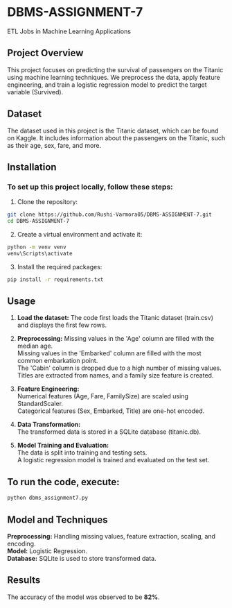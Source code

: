 # DBMS-ASSIGNMENT-7
ETL Jobs in Machine Learning Applications

## Project Overview
This project focuses on predicting the survival of passengers on the Titanic using machine learning techniques. We preprocess the data, apply feature engineering, and train a logistic regression model to predict the target variable (Survived).

## Dataset
The dataset used in this project is the Titanic dataset, which can be found on Kaggle. It includes information about the passengers on the Titanic, such as their age, sex, fare, and more.

## Installation
### To set up this project locally, follow these steps:

1) Clone the repository: <br/>
```bash
git clone https://github.com/Rushi-Varmora05/DBMS-ASSIGNMENT-7.git
cd DBMS-ASSIGNMENT-7
```
2) Create a virtual environment and activate it: <br/> 
```bash 
python -m venv venv
venv\Scripts\activate
```
3) Install the required packages: <br/>
```bash
pip install -r requirements.txt
```
## Usage
1) **Load the dataset:** The code first loads the Titanic dataset (train.csv) and displays the first few rows.

2) **Preprocessing:**
  Missing values in the 'Age' column are filled with the median age. <br/>
  Missing values in the 'Embarked' column are filled with the most common embarkation point. <br/>
  The 'Cabin' column is dropped due to a high number of missing values. <br/>
  Titles are extracted from names, and a family size feature is created.

3) **Feature Engineering:** <br/>
  Numerical features (Age, Fare, FamilySize) are scaled using StandardScaler. <br/>
  Categorical features (Sex, Embarked, Title) are one-hot encoded. <br/>

4) **Data Transformation:** <br/>
  The transformed data is stored in a SQLite database (titanic.db). <br/>

5) **Model Training and Evaluation:** <br/>
  The data is split into training and testing sets.  <br/>
  A logistic regression model is trained and evaluated on the test set. <br/>

## To run the code, execute: <br/>
```bash
python dbms_assignment7.py
```
## Model and Techniques
**Preprocessing:** Handling missing values, feature extraction, scaling, and encoding. <br/>
**Model:** Logistic Regression. <br/>
**Database:** SQLite is used to store transformed data. <br/>

## Results
The accuracy of the model was observed to be **82%**.
